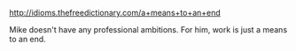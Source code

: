 http://idioms.thefreedictionary.com/a+means+to+an+end

Mike doesn't have any professional ambitions. For him, work is just a means to an end. 
